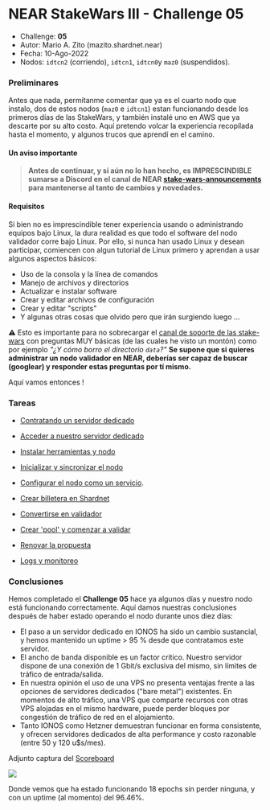 
# NEAR StakeWars III - Challenge 05

- Challenge: **05**
- Autor: Mario A. Zito (mazito.shardnet.near) 
- Fecha: 10-Ago-2022
- Nodos: `idtcn2` (corriendo), `idtcn1`, `idtcn0`y `maz0` (suspendidos).

### Preliminares

Antes que nada, permítanme comentar que ya es el cuarto nodo que instalo, dos de estos nodos (`maz0` e `idtcn1`) estan funcionando desde los primeros días de las StakeWars, y también instalé uno en AWS que ya descarte por su alto costo. Aquí pretendo volcar la experiencia recopilada hasta el momento, y algunos trucos que aprendí en el camino.

#### Un aviso importante

> **Antes de continuar, y si aún no lo han hecho, es IMPRESCINDIBLE sumarse a Discord en el canal de NEAR [stake-wars-announcements](https://discord.com/channels/490367152054992913/999047336229617704) para mantenerse al tanto de cambios y novedades.**

#### Requisitos

Si bien no es imprescindible tener experiencia usando o administrando equipos bajo Linux, la dura realidad es que todo el software del nodo validador corre bajo Linux. Por ello, si nunca han usado Linux y desean participar, comiencen con algun tutorial de Linux primero y aprendan a usar algunos aspectos básicos:

- Uso de la consola y la línea de comandos
- Manejo de archivos y directorios 
- Actualizar e instalar software 
- Crear y editar archivos de configuración
- Crear y editar "scripts"
- Y algunas otras cosas que olvido pero que irán surgiendo luego ...

:warning: Esto es importante para no sobrecargar el [canal de soporte de las stake-wars](https://discord.com/channels/490367152054992913/999047336229617704) con preguntas MUY básicas (de las cuales he visto un montón) como por ejemplo _"¿Y cómo borro el directorio `data`?"_ **Se supone que si quieres administrar un nodo validador en NEAR, deberías ser capaz de buscar (googlear) y responder estas preguntas por tí mismo.**

Aquí vamos entonces ! 

### Tareas 

- [Contratando un servidor dedicado](./01-Contratar-un-servidor-dedicado.md)

- [Acceder a nuestro servidor dedicado](./02-Accediendo-a-nuestro-servidor.md)

- [Instalar herramientas y nodo](./03-Instalar-herramientas-y-nodo.md)

- [Inicializar y sincronizar el nodo](./04-Inicializar-y-correr-el-nodo.md)

- [Configurar el nodo como un servicio](./05-Configurar-como-servicio.md).

- [Crear billetera en Shardnet](./06-Crear-billetera-en-shardnet.md)

- [Convertirse en validador](./07-Convertirse-en-validador.md)

- [Crear 'pool' y comenzar a validar](./08-Crear-pool-y-validar.md)

- [Renovar la propuesta](./09-Renovar-la%20propuesta-cada-hora.md) 

- [Logs y monitoreo](./10-Logs-y-monitoreo.md)

### Conclusiones

Hemos completado el **Challenge 05** hace ya algunos días y nuestro nodo está funcionando correctamente. Aquí damos nuestras conclusiones después de haber estado operando el nodo durante unos diez días:

- El paso a un servidor dedicado en IONOS ha sido un cambio sustancial, y hemos mantenido un uptime > 95 % desde que contratamos este servidor.
- El ancho de banda disponible es un factor crítico. Nuestro servidor dispone de una conexión de 1 Gbit/s exclusiva del mismo, sin límites de tráfico de entrada/salida. 
- En nuestra opinión el uso de una VPS no presenta ventajas frente a las opciones de servidores dedicados ("bare metal") existentes. En momentos de alto tráfico, una VPS que comparte recursos con otras VPS alojadas en el mismo hardware, puede perder bloques por congestión de tráfico de red en el alojamiento.
- Tanto IONOS como Hetzner demuestran funcionar en forma consistente, y ofrecen servidores dedicados de alta performance y costo razonable (entre 50 y 120 u$s/mes).  

Adjunto captura del [Scoreboard](https://openshards.io/shardnet-uptime-scoreboard/)

![](./images/Selecci%C3%B3n_085.png)

Donde vemos que ha estado funcionando 18 epochs sin perder ninguna, y con un uptime (al momento) del 96.46%.

